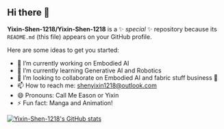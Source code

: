 ## Hi there 👋


**Yixin-Shen-1218/Yixin-Shen-1218** is a ✨ _special_ ✨ repository because its `README.md` (this file) appears on your GitHub profile.

Here are some ideas to get you started:

- 🔭 I’m currently working on Embodied AI
- 🌱 I’m currently learning Generative AI and Robotics
- 👯 I’m looking to collaborate on Embodied AI and fabric stuff business 👻
- 📫 How to reach me: shenyixin1218@outlook.com
- 😄 Pronouns: Call Me Eason or Yixin
- ⚡ Fun fact: Manga and Animation!


[![Yixin-Shen-1218's GitHub stats](https://github-readme-stats.vercel.app/api?username=Yixin-Shen-1218&show_icons=true&theme=catppuccin_latte)](https://github.com/Yixin-Shen-1218/github-readme-stats)
